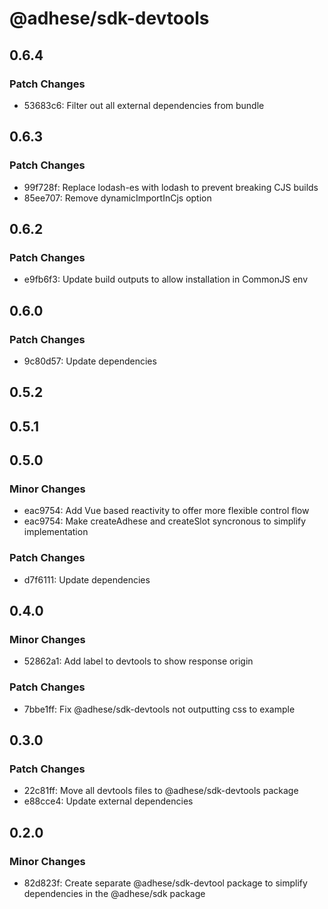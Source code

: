 # @adhese/sdk-devtools

## 0.6.4

### Patch Changes

- 53683c6: Filter out all external dependencies from bundle

## 0.6.3

### Patch Changes

- 99f728f: Replace lodash-es with lodash to prevent breaking CJS builds
- 85ee707: Remove dynamicImportInCjs option

## 0.6.2

### Patch Changes

- e9fb6f3: Update build outputs to allow installation in CommonJS env

## 0.6.0

### Patch Changes

- 9c80d57: Update dependencies

## 0.5.2

## 0.5.1

## 0.5.0

### Minor Changes

- eac9754: Add Vue based reactivity to offer more flexible control flow
- eac9754: Make createAdhese and createSlot syncronous to simplify implementation

### Patch Changes

- d7f6111: Update dependencies

## 0.4.0

### Minor Changes

- 52862a1: Add label to devtools to show response origin

### Patch Changes

- 7bbe1ff: Fix @adhese/sdk-devtools not outputting css to example

## 0.3.0

### Patch Changes

- 22c81ff: Move all devtools files to @adhese/sdk-devtools package
- e88cce4: Update external dependencies

## 0.2.0

### Minor Changes

- 82d823f: Create separate @adhese/sdk-devtool package to simplify dependencies in the @adhese/sdk package
